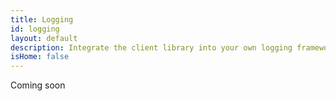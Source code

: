 ```yaml
---
title: Logging
id: logging
layout: default
description: Integrate the client library into your own logging framework.
isHome: false
---
```


Coming soon
